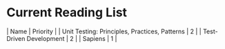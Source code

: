# Current Reading List

| Name | Priority |
| Unit Testing: Principles, Practices, Patterns | 2 |
| Test-Driven Development | 2 |
| Sapiens | 1 |

